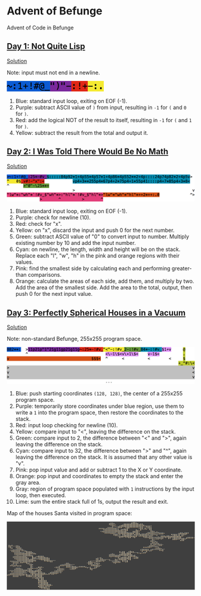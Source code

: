 # Advent of Befunge

Advent of Code in Befunge

## [Day 1: Not Quite Lisp][day1]

[Solution](day01.bf)

Note: input must not end in a newline.

![Solution Code](img/day01.bf.png)

1. Blue: standard input loop, exiting on EOF (-1).
2. Purple: subtract ASCII value of `)` from input, resulting in `-1` for `(`
   and `0` for `)`.
3. Red: add the logical NOT of the result to itself, resulting in `-1` for `(`
   and `1` for `)`.
4. Yellow: subtract the result from the total and output it.

## [Day 2: I Was Told There Would Be No Math][day2]

[Solution](day02.bf)

![Solution Code](img/day02.bf.png)

1. Blue: standard input loop, exiting on EOF (-1).
2. Purple: check for newline (10).
3. Red: check for "x".
4. Yellow: on "x", discard the input and push 0 for the next number.
5. Green: subtract ASCII value of "0" to convert input to number. Multiply
   existing number by 10 and add the input number.
6. Cyan: on newline, the length, width and height will be on the stack. Replace
   each "l", "w", "h" in the pink and orange regions with their values.
7. Pink: find the smallest side by calculating each and performing greater-than
   comparisons.
8. Orange: calculate the areas of each side, add them, and multiply by two. Add
   the area of the smallest side. Add the area to the total, output, then push
   0 for the next input value.

## [Day 3: Perfectly Spherical Houses in a Vacuum][day3]

[Solution](day03.bf)

Note: non-standard Befunge, 255x255 program space.

![Solution Code](img/day03.bf.png)

1. Blue: push starting coordinates `(128, 128)`, the center of a 255x255
   program space.
2. Purple: temporarily store coordinates under blue region, use them to write a
   `1` into the program space, then restore the coordinates to the stack.
3. Red: input loop checking for newline (10).
4. Yellow: compare input to "<", leaving the difference on the stack.
5. Green: compare input to 2, the difference between "<" and ">", again leaving
   the difference on the stack.
6. Cyan: compare input to 32, the difference between ">" and "^", again leaving
   the difference on the stack. It is assumed that any other value is "v".
7. Pink: pop input value and add or subtract 1 to the X or Y coordinate.
8. Orange: pop input and coordinates to empty the stack and enter the gray
   area.
9. Gray: region of program space populated with `1` instructions by the input
   loop, then executed.
10. Lime: sum the entire stack full of 1s, output the result and exit.

Map of the houses Santa visited in program space:

![Program Space](img/day03.png)

[day1]: http://adventofcode.com/day/1
[day2]: http://adventofcode.com/day/2
[day3]: http://adventofcode.com/day/3
